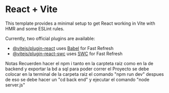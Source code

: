 # React + Vite

This template provides a minimal setup to get React working in Vite with HMR and some ESLint rules.

Currently, two official plugins are available:

- [@vitejs/plugin-react](https://github.com/vitejs/vite-plugin-react/blob/main/packages/plugin-react/README.md) uses [Babel](https://babeljs.io/) for Fast Refresh
- [@vitejs/plugin-react-swc](https://github.com/vitejs/vite-plugin-react-swc) uses [SWC](https://swc.rs/) for Fast Refresh


Notas
Recuerden hacer el npm i tanto en la carpteta raiz como en la de backend y exportar la bd a sql
para poder correr el Proyecto se debe colocar en la terminal de la carpeta raiz el comando "npm run dev"
despues de eso se debe hacer un "cd back end" y ejecutar el comando "node server.js"
